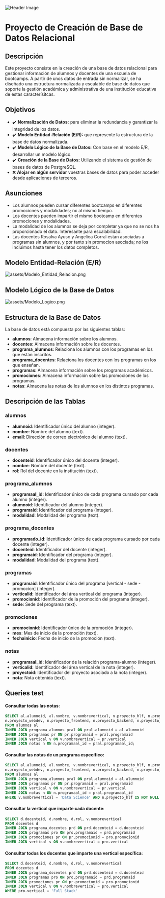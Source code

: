 ![Header Image](assets/header.jpg)
# Proyecto de Creación de Base de Datos Relacional

## Descripción

Este proyecto consiste en la creación de una base de datos relacional para gestionar información de alumnos y docentes de una escuela de bootcamps. A partir de unos datos de entrada sin normalizar, se ha diseñado una estructura normalizada y escalable de base de datos que soporte la gestión académica y administrativa de una institución educativa de estas caracterísitcas.

## Objetivos

- ✔️ **Normalización de Datos:** para eliminar la redundancia y garantizar la integridad de los datos.
- ✔️ **Modelo Entidad-Relación (E/R):** que represente la estructura de la base de datos normalizada.
- ✔️ **Modelo Lógico de la Base de Datos:** Con base en el modelo E/R, desarrollar un modelo lógico.
- ✔️ **Creación de la Base de Datos:** Utilizando el sistema de gestión de bases de datos de PostgreSQL.
- ❌ **Alojar en algún servidor** vuestras bases de datos para poder acceder desde aplicaciones de terceros.

## Asunciones

- Los alumnos pueden cursar diferentes bootcamps en diferentes promociones y modalidades; no al mismo tiempo.
- Los docentes pueden impartir el mismo bootcamp en diferentes promociones y modalidades.
- La modalidad de los alumnos se deja por completar ya que no se nos ha proporcionado el dato. Interesante para escalabilidad.
- Las docentes Rosalva Ayuso y Angelica Corral estan asociadas a programas sin alumnos, y por tanto sin promocion asociada; no los incluimos hasta tener los datos completos.

## Modelo Entidad-Relación (E/R)

![assets/Modelo_Entidad_Relacion.png](assets/Modelo_Entidad_Relacion.png)

## Modelo Lógico de la Base de Datos

![assets/Modelo_Logico.png](assets/Modelo_Logico.png)

## Estructura de la Base de Datos

La base de datos está compuesta por las siguientes tablas:

- **alumnos**: Almacena información sobre los alumnos.
- **docentes**: Almacena información sobre los docentes.
- **programa_alumnos**: Relaciona los alumnos con los programas en los que están inscritos.
- **programa_docentes**: Relaciona los docentes con los programas en los que enseñan.
- **programas**: Almacena información sobre los programas académicos.
- **promociones**: Almacena información sobre las promociones de los programas.
- **notas**: Almacena las notas de los alumnos en los distintos programas.

## Descripción de las Tablas

### alumnos

- **alumnoid**: Identificador único del alumno (integer).
- **nombre**: Nombre del alumno (text).
- **email**: Dirección de correo electrónico del alumno (text).

### docentes

- **docenteid**: Identificador único del docente (integer).
- **nombre**: Nombre del docente (text).
- **rol**: Rol del docente en la institución (text).

### programa_alumnos

- **programaal_id**: Identificador único de cada programa cursado por cada alumno (integer).
- **alumnoid**: Identificador del alumno (integer).
- **programaid**: Identificador del programa (integer).
- **modalidad**: Modalidad del programa (text).

### programa_docentes

- **programado_id**: Identificador único de cada programa cursado por cada docente (integer).
- **docenteid**: Identificador del docente (integer).
- **programaid**: Identificador del programa (integer).
- **modalidad**: Modalidad del programa (text).

### programas

- **programaid**: Identificador único del programa [vertical - sede - promocion] (integer).
- **verticalid**: Identificador del área vertical del programa (integer).
- **promocionid**: Identificador de la promoción del programa (integer).
- **sede**: Sede del programa (text).

### promociones

- **promocionid**: Identificador único de la promoción (integer).
- **mes**: Mes de inicio de la promoción (text).
- **fechainicio**: Fecha de inicio de la promoción (text).

### notas

- **programaal_id**: Identificador de la relación programa-alumno (integer).
- **verticalid**: Identificador del área vertical de la nota (integer).
- **proyectoid**: Identificador del proyecto asociado a la nota (integer).
- **nota**: Nota obtenida (text).

## Queries test
#### Consultar todas las notas:
```sql
SELECT al.alumnoid, al.nombre, v.nombrevertical, n.proyecto_hlf, n.proyecto_eda, n.proyecto_bbdd, n.proyecto_deployment,
n.proyecto_webdev, n.proyecto_frontend, n.proyecto_backend, n.proyecto_react, n.proyecto_fullstack
FROM alumnos al
INNER JOIN programa_alumnos pral ON pral.alumnoid = al.alumnoid
INNER JOIN programas pr ON pr.programaid = pral.programaid
INNER JOIN vertical v ON v.nombrevertical = pr.vertical
INNER JOIN notas n ON n.programaal_id = pral.programaal_id;
```

#### Consultar las notas de un programa específico:
```sql
SELECT al.alumnoid, al.nombre, v.nombrevertical, n.proyecto_hlf, n.proyecto_eda, n.proyecto_bbdd, n.proyecto_deployment,
n.proyecto_webdev, n.proyecto_frontend, n.proyecto_backend, n.proyecto_react, n.proyecto_fullstack
FROM alumnos al
INNER JOIN programa_alumnos pral ON pral.alumnoid = al.alumnoid
INNER JOIN programas pr ON pr.programaid = pral.programaid
INNER JOIN vertical v ON v.nombrevertical = pr.vertical
INNER JOIN notas n ON n.programaal_id = pral.programaal_id
WHERE v.nombrevertical = 'Data Science' AND n.proyecto_hlf IS NOT NULL
```

#### Consultar la vertical que imparte cada docente:
```sql
SELECT d.docenteid, d.nombre, d.rol, v.nombrevertical
FROM docentes d
INNER JOIN programa_docentes prd ON prd.docenteid = d.docenteid
INNER JOIN programas pro ON pro.programaid = prd.programaid
INNER JOIN promociones pr ON pr.promocionid = pro.promocionid
INNER JOIN vertical v ON v.nombrevertical = pro.vertical
```

#### Consultar todos los docentes que imparte una vertical específica:
```sql
SELECT d.docenteid, d.nombre, d.rol, v.nombrevertical
FROM docentes d
INNER JOIN programa_docentes prd ON prd.docenteid = d.docenteid
INNER JOIN programas pro ON pro.programaid = prd.programaid
INNER JOIN promociones pr ON pr.promocionid = pro.promocionid
INNER JOIN vertical v ON v.nombrevertical = pro.vertical
WHERE pro.vertical = 'Full Stack'
```
